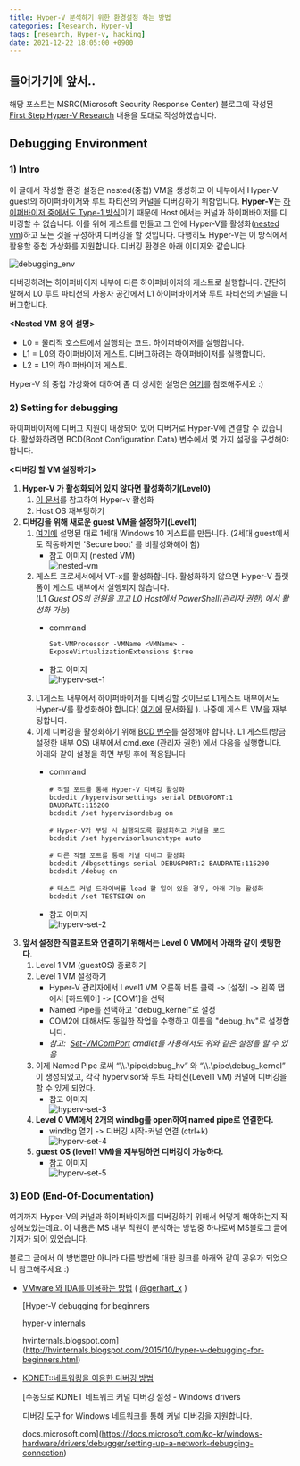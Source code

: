 ```yaml
---
title: Hyper-V 분석하기 위한 환경설정 하는 방법
categories: [Research, Hyper-v]
tags: [research, Hyper-v, hacking]
date: 2021-12-22 18:05:00 +0900
---
```

## 들어가기에 앞서..

해당 포스트는 MSRC(Microsoft Security Response Center) 블로그에 작성된 [First Step Hyper-V Research](https://msrc-blog.microsoft.com/2018/12/10/first-steps-in-hyper-v-research/) 내용을 토대로 작성하였습니다.

## Debugging Environment

### 1) Intro

이 글에서 작성할 환경 설정은 nested(중첩) VM을 생성하고 이 내부에서 Hyper-V guest의 하이퍼바이저와 루트 파티션의 커널을 디버깅하기 위함입니다. **Hyper-V**는 [하이퍼바이저 중에서도 Type-1 방식](http://cloudrain21.com/hypervisor-types)이기 때문에 Host 에서는 커널과 하이퍼바이저를 디버깅할 수 없습니다. 이를 위해 게스트를 만들고 그 안에 Hyper-V를 활성화([nested vm](https://docs.microsoft.com/ko-kr/virtualization/hyper-v-on-windows/user-guide/nested-virtualization))하고 모든 것을 구성하여 디버깅을 할 것입니다. 다행히도 Hyper-V는 이 방식에서 활용할 중첩 가상화를 지원합니다. 디버깅 환경은 아래 이미지와 같습니다.

![debugging_env](/posts/hyperv-debug-2018-12-arch.png)

디버깅하려는 하이퍼바이저 내부에 다른 하이퍼바이저의 게스트로 실행합니다. 간단히 말해서 L0 루트 파티션의 사용자 공간에서 L1 하이퍼바이저와 루트 파티션의 커널을 디버그합니다.

**<Nested VM 용어 설명>**

-   L0 = 물리적 호스트에서 실행되는 코드. 하이퍼바이저를 실행합니다.
-   L1 = L0의 하이퍼바이저 게스트. 디버그하려는 하이퍼바이저를 실행합니다.
-   L2 = L1의 하이퍼바이저 게스트.

Hyper-V 의 중첩 가상화에 대하여 좀 더 상세한 설명은 [여기](https://docs.microsoft.com/ko-kr/virtualization/hyper-v-on-windows/user-guide/nested-virtualization)를 참조해주세요 :)

### 2) Setting for debugging

하이퍼바이저에 디버그 지원이 내장되어 있어 디버거로 Hyper-V에 연결할 수 있습니다. 활성화하려면 BCD(Boot Configuration Data) 변수에서 몇 가지 설정을 구성해야 합니다.

**<디버깅 할 VM 설정하기>**

1.  **Hyper-V 가 활성화되어 있지 않다면 활성화하기(Level0)**
    1.  [이 문서](https://docs.microsoft.com/ko-kr/virtualization/hyper-v-on-windows/quick-start/enable-hyper-v)를 참고하여 Hyper-v 활성화
    2.  Host OS 재부팅하기
2.  **디버깅을 위해 새로운 guest VM을 설정하기(Level1)**
    1.  [여기에](https://docs.microsoft.com/ko-kr/virtualization/hyper-v-on-windows/quick-start/create-virtual-machine) 설명된 대로 1세대 Windows 10 게스트를 만듭니다. (2세대 guest에서도 작동하지만 'Secure boot' 를 비활성화해야 함)
        -   참고 이미지 (nested VM)  
            ![nested-vm](/posts/hyperv-debug-nested-vm.png)
    2.  게스트 프로세서에서 VT-x를 활성화합니다. 활성화하지 않으면 Hyper-V 플랫폼이 게스트 내부에서 실행되지 않습니다.  
        (L1 _Guest OS의 전원을 끄고 L0 Host에서 PowerShell(관리자 권한) 에서 활성화 가능_)
        -   command  
            ```
            Set-VMProcessor -VMName <VMName> -ExposeVirtualizationExtensions $true​
            ```
            
        -   참고 이미지  
            ![hyperv-set-1](/posts/hyperv-debug-setting.png)
    3.  L1게스트 내부에서 하이퍼바이저를 디버깅할 것이므로 L1게스트 내부에서도 Hyper-V를 활성화해야 합니다( [여기에](https://docs.microsoft.com/en-us/virtualization/hyper-v-on-windows/quick-start/enable-hyper-v) 문서화됨 ). 나중에 게스트 VM을 재부팅합니다.
    4.  이제 디버깅을 활성화하기 위해 [BCD 변수](https://docs.microsoft.com/ko-kr/windows-server/administration/windows-commands/bcdedit)를 설정해야 합니다. L1 게스트(방금 설정한 내부 OS) 내부에서 cmd.exe (관리자 권한) 에서 다음을 실행합니다. 아래와 같이 설정을 하면 부팅 후에 적용됩니다
        -   command  
            ```
            # 직렬 포트를 통해 Hyper-V 디버깅 활성화
            bcdedit /hypervisorsettings serial DEBUGPORT:1 BAUDRATE:115200
            bcdedit /set hypervisordebug on
            
            # Hyper-V가 부팅 시 실행되도록 활성화하고 커널을 로드
            bcdedit /set hypervisorlaunchtype auto
            
            # 다른 직렬 포트를 통해 커널 디버그 활성화
            bcdedit /dbgsettings serial DEBUGPORT:2 BAUDRATE:115200
            bcdedit /debug on
            
            # 테스트 커널 드라이버를 load 할 일이 있을 경우, 아래 기능 활성화
            bcdedit /set TESTSIGN on
            ```
            
        -   참고 이미지  
            ![hyperv-set-2](/posts/hyperv-debug-setting-2.png)
3.  **앞서 설정한 직렬포트와 연결하기 위해서는 Level 0 VM에서 아래와 같이 셋팅한다.**
    1.  Level 1 VM (guestOS) 종료하기
    2.  Level 1 VM 설정하기
        -   Hyper-V 관리자에서 Level1 VM 오른쪽 버튼 클릭 -> \[설정\] -> 왼쪽 탭에서 \[하드웨어\] -> \[COM1\]을 선택
        -   Named Pipe를 선택하고 "debug\_kernel"로 설정
        -   COM2에 대해서도 동일한 작업을 수행하고 이름을 "debug\_hv"로 설정합니다.
        -   _참고:  [Set-VMComPort](https://docs.microsoft.com/en-us/powershell/module/hyper-v/set-vmcomport?view=win10-ps) cmdlet를 사용해서도 위와 같은 설정을 할 수 있음_
    3.  이제 Named Pipe 로써 “\\\\.\\pipe\\debug\_hv” 와 “\\\\.\\pipe\\debug\_kernel” 이 생성되었고, 각각 hypervisor와 루트 파티션(Level1 VM) 커널에 디버깅을 할 수 있게 되었다.
        -   참고 이미지  
            ![hyperv-set-3](/posts/hyperv-debug-setting-3.png)
    4.  **Level 0 VM에서 2개의 windbg를 open하여 named pipe로 연결한다.**
        -   windbg 열기 -> 디버깅 시작-커널 연결 (ctrl+k)  
            ![hyperv-set-4](/posts/hyperv-debug-setting-4.png)
    5.  **guest OS (level1 VM)을 재부팅하면 디버깅이 가능하다.**
        -   참고 이미지  
            ![hyperv-set-5](/posts/hyperv-debug-setting-5.png)

### 3) EOD (End-Of-Documentation)

여기까지 Hyper-V의 커널과 하이퍼바이저를 디버깅하기 위해서 어떻게 해야하는지 작성해보았는데요. 이 내용은 MS 내부 직원이 분석하는 방법중 하나로써 MS블로그 글에 기재가 되어 있었습니다.

블로그 글에서 이 방법뿐만 아니라 다른 방법에 대한 링크를 아래와 같이 공유가 되었으니 참고해주세요 :)

-   [VMware 와 IDA를 이용하는 방법](http://hvinternals.blogspot.com/2015/10/hyper-v-debugging-for-beginners.html) ( [@gerhart\_x](https://twitter.com/gerhart_x) )
    
    [Hyper-V debugging for beginners
    
    hyper-v internals
    
    hvinternals.blogspot.com](http://hvinternals.blogspot.com/2015/10/hyper-v-debugging-for-beginners.html)
    
-   [KDNET::네트워킹을 이용한 디버깅 방법](https://docs.microsoft.com/ko-kr/windows-hardware/drivers/debugger/setting-up-a-network-debugging-connection)   
    
    [수동으로 KDNET 네트워크 커널 디버깅 설정 - Windows drivers
    
    디버깅 도구 for Windows 네트워크를 통해 커널 디버깅을 지원합니다.
    
    docs.microsoft.com](https://docs.microsoft.com/ko-kr/windows-hardware/drivers/debugger/setting-up-a-network-debugging-connection)